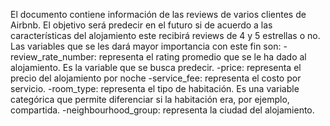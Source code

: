 El documento contiene información de las reviews de varios clientes de Airbnb. El objetivo será predecir en el futuro si de acuerdo a las características del alojamiento este recibirá reviews de 4 y 5 estrellas o no.
Las variables que se les dará mayor importancia con este fin son:
  -review_rate_number: representa el rating promedio que se le ha dado al alojamiento. Es la variable que se busca predecir.
  -price: representa el precio del alojamiento por noche
  -service_fee: representa el costo por servicio.
  -room_type: representa el tipo de habitación. Es una variable categórica que permite diferenciar si la habitación era, por ejemplo, compartida.
  -neighbourhood_group: representa la ciudad del alojamiento.
